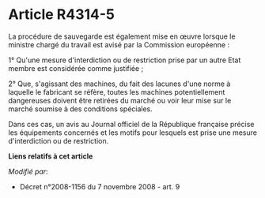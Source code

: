 # Article R4314-5

La procédure de sauvegarde est également mise en œuvre lorsque le ministre chargé du travail est avisé par la Commission
européenne : 

1° Qu'une mesure d'interdiction ou de restriction prise par un autre Etat membre est considérée comme justifiée ; 

2° Que, s'agissant des machines, du fait des lacunes d'une norme à laquelle le fabricant se réfère, toutes les machines
potentiellement dangereuses doivent être retirées du marché ou voir leur mise sur le marché soumise à des conditions
spéciales. 

Dans ces cas, un avis au Journal officiel de la République française précise les équipements concernés et les motifs pour
lesquels est prise une mesure d'interdiction ou de restriction.

**Liens relatifs à cet article**

_Modifié par_:

  - Décret n°2008-1156 du 7 novembre 2008 - art. 9
